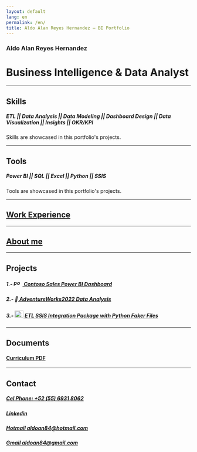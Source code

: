 ```yaml
---
layout: default
lang: en
permalink: /en/
title: Aldo Alan Reyes Hernandez – BI Portfolio
---
```

### Aldo Alan Reyes Hernandez

# Business Intelligence & Data Analyst

---------------------------------------------------------------------------------------------
## Skills 

<div class="tooltip-container"><h5 class="tooltip-trigger"> ETL || Data Analysis || Data Modeling || Dashboard Design || Data Visualization || Insights || OKR/KPI </h5><span class="tooltip-text">Skills are showcased in this portfolio's projects.</span></div>

----------------------------------------------------------------------------------------------  
## Tools

<div class="tooltip-container"><h5 class="tooltip-trigger"> Power BI || SQL || Excel || Python || SSIS </h5><span class="tooltip-text">Tools are showcased in this portfolio's projects.</span></div>

-----------------------------------------------------------------------------------------------
## [Work Experience](https://aldoreyes84.github.io/working_experience/)

------------------------------------------------------------------------------------------------
## [About me](https://aldoreyes84.github.io/About-me/)

--------------------------------------------------------------------------------------------------
## Projects

##### 1.- <img src="{{ 'assets/icons/powerbi.png' | relative_url }}" alt="power bi icon" width="24" height="17">[ Contoso Sales Power BI Dashboard](https://aldoreyes84.github.io/Contoso-Sales-Power-BI-Dashboard/)

##### 2.- 🧠[ AdventureWorks2022 Data Analysis](https://aldoreyes84.github.io/Data_Analisys_For_AdventureWorksDW2022/)

##### 3.- <img src="{{ 'assets/icons/microsoft-sql-server-logo.png' | relative_url}}" alt="ssis icon" width="24" height="19">[ ETL SSIS Integration Package with Python Faker Files](https://aldoreyes84.github.io/ETL/)

---------------------------------------------------------------------------------------------------
## Documents

#### [Curriculum PDF](./assets/files/Aldo%20Reyes%20CV.pdf)

---------------------------------------------------------------------------------------------------- 
## Contact
 
##### [Cel Phone: +52 (55) 6931 8062](tel:+525569318062)
  
##### [Linkedin](https://www.linkedin.com/in/aldoreyesbianalyst?lipi=urn%3Ali%3Apage%3Ad_flagship3_profile_view_base_contact_details%3Bv420leqVSUOChjUj%2BtCWbw%3D%3D)
 
##### [Hotmail aldoan84@hotmail.com](aldoan84@hotmail.com)
 
##### [Gmail aldoan84@gmail.com](aldoan84@gmail.com)

